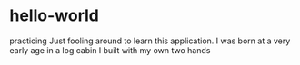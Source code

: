 # hello-world
practicing 
Just fooling around to learn this application.
I was born at a very early age in a log cabin I built with my own two hands
